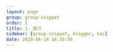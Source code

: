 ```yaml
---
layout: page
group: group-snippet
order: 1
title: 1. 简介
sidebar: [group-snippet, blogger, toc]
date: 2020-06-14 16:56:56
---
```

